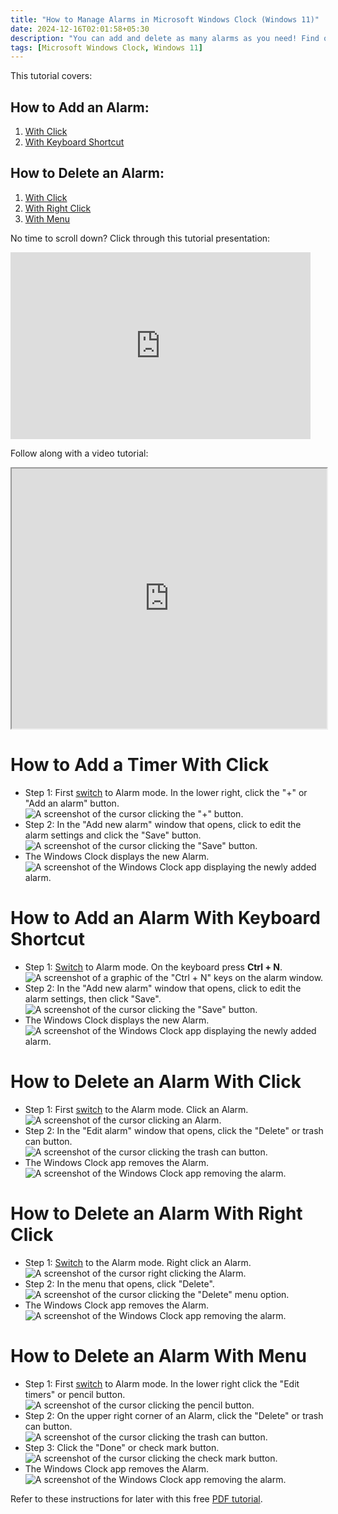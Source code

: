 ```yaml
---
title: "How to Manage Alarms in Microsoft Windows Clock (Windows 11)"
date: 2024-12-16T02:01:58+05:30
description: "You can add and delete as many alarms as you need! Find out how in this post."
tags: [Microsoft Windows Clock, Windows 11]
---
```

This tutorial covers:

## How to Add an Alarm:
1. [With Click](#1)
2. [With Keyboard Shortcut](#2)

## How to Delete an Alarm:
1. [With Click](#3)
2. [With Right Click](#4)
3. [With Menu](#5)

<p>No time to scroll down? Click through this tutorial presentation:</p>
<iframe src="https://docs.google.com/presentation/d/13odiOl0-BpyaRx8Zs8nfTJJsvexfcCxD-A-B2BXoywo/embed?start=false&loop=false&delayms=3000" frameborder="0" width="480" height="299" allowfullscreen="true" mozallowfullscreen="true" webkitallowfullscreen="true"></iframe>

<br />

Follow along with a video tutorial:
<iframe class="BLOG_video_class" allowfullscreen="" youtube-src-id="Xp3RwwepZEk" width="100%" height="416" src="https://www.youtube.com/embed/Xp3RwwepZEk"></iframe>

<br />

<h1 id="1">How to Add a Timer With Click</h1>

* Step 1: First [switch](https://qhtutorials.github.io/posts/how-to-edit-windows-clock-settings/) to Alarm mode. In the lower right, click the "+" or "Add an alarm" button.  <div class="stepimage">![A screenshot of the cursor clicking the "+" button.](blogclickplus1.png "Click '+' ")</div> 
* Step 2: In the "Add new alarm" window that opens, click to edit the alarm settings and click the "Save" button. <div class="stepimage">![A screenshot of the cursor clicking the "Save" button.](blogclickplus2.png "Click 'Save' ")</div> 
* The Windows Clock displays the new Alarm. <div class="stepimage">![A screenshot of the Windows Clock app displaying the newly added alarm.](blogclickplus3.png "The new alarm")</div> 

<h1 id="2">How to Add an Alarm With Keyboard Shortcut</h1>

* Step 1: [Switch](https://qhtutorials.github.io/posts/how-to-edit-windows-clock-settings/) to Alarm mode. On the keyboard press **Ctrl + N**. <div class="stepimage">![A screenshot of a graphic of the "Ctrl + N" keys on the alarm window.](blogctrln1.png "Press 'Ctrl + N' ")</div> 
* Step 2: In the "Add new alarm" window that opens, click to edit the alarm settings, then click "Save". <div class="stepimage">![A screenshot of the cursor clicking the "Save" button.](blogctrln2.png  "Click 'Save' ")</div>
* The Windows Clock displays the new Alarm. <div class="stepimage">![A screenshot of the Windows Clock app displaying the newly added alarm.](blogctrln3.png  "The new alarm")</div>

<h1 id="3">How to Delete an Alarm With Click</h1>
 
* Step 1: First [switch](https://qhtutorials.github.io/posts/how-to-edit-windows-clock-settings/) to the Alarm mode. Click an Alarm. <div class="stepimage">![A screenshot of the cursor clicking an Alarm.](blogclickalarmfordelete.png  "Click an Alarm")</div>
* Step 2: In the "Edit alarm" window that opens, click the "Delete" or trash can button. <div class="stepimage">![A screenshot of the cursor clicking the trash can button.](blogclickdelete1.png "Click the trash can")</div>
* The Windows Clock app removes the Alarm. <div class="stepimage">![A screenshot of the Windows Clock app removing the alarm.](blogclickdelete2.png  "The alarm disappears")</div>

<h1 id="4">How to Delete an Alarm With Right Click</h1>

* Step 1: [Switch](https://qhtutorials.github.io/posts/how-to-edit-windows-clock-settings/) to the Alarm mode. Right click an Alarm. <div class="stepimage">![A screenshot of the cursor right clicking the Alarm.](blogrightclickdelete1.png  "Right click an alarm")</div>
* Step 2: In the menu that opens, click "Delete". <div class="stepimage">![A screenshot of the cursor clicking the "Delete" menu option.](blogrightclickdelete2.png  "Click 'Delete' ")</div>
* The Windows Clock app removes the Alarm. <div class="stepimage">![A screenshot of the Windows Clock app removing the alarm.](blogrightclickdelete3.png  "The alarm disappears")</div> 

<h1 id="5">How to Delete an Alarm With Menu</h1>

* Step 1: First [switch](https://qhtutorials.github.io/posts/how-to-edit-windows-clock-settings/) to Alarm mode. In the lower right click the "Edit timers" or pencil button. <div class="stepimage">![A screenshot of the cursor clicking the pencil button.](blogclickpencildelete1.png  "Click the pencil button")</div>
* Step 2: On the upper right corner of an Alarm, click the "Delete" or trash can button. <div class="stepimage">![A screenshot of the cursor clicking the trash can button.](blogclickpencildelete2.png  "Click the trash can")</div> 
* Step 3: Click the "Done" or check mark button. <div class="stepimage">![A screenshot of the cursor clicking the check mark button.](blogclickpencildelete3.png  "Click the check mark")</div>
* The Windows Clock app removes the Alarm. <div class="stepimage">![A screenshot of the Windows Clock app removing the alarm.](blogclickpencildelete4.png  "The alarm disappears")</div>

Refer to these instructions for later with this free [PDF tutorial](https://drive.google.com/file/d/1dfehQjWd2DHK8xAsg4JyRLI-mmSLR5Ac/view?usp=sharing).

<br />









